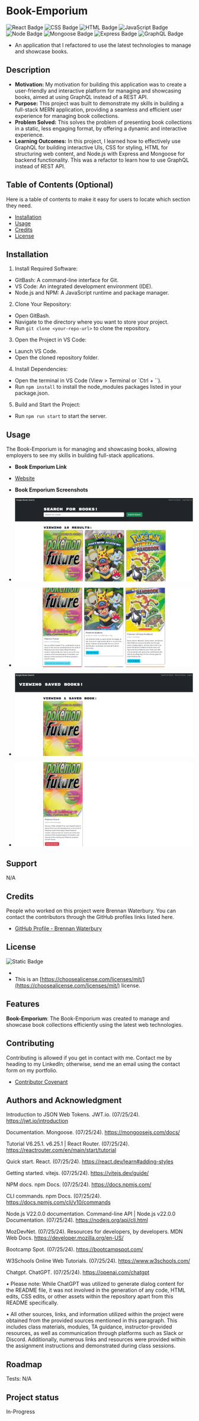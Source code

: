 # Book-Emporium

![React Badge](<https://img.shields.io/badge/React-(20%25)-blue>)
![CSS Badge](<https://img.shields.io/badge/CSS-(20%25)-darkblue>)
![HTML Badge](<https://img.shields.io/badge/HTML-(20%25)-red>)
![JavaScript Badge](<https://img.shields.io/badge/JavaScript-(20%25)-yellow>)
![Node Badge](<https://img.shields.io/badge/Node.js-(5%25)-green>)
![Mongoose Badge](<https://img.shields.io/badge/Mongoose-(5%25)-Blue>)
![Express Badge](<https://img.shields.io/badge/Express-(5%25)-black>)
![GraphQL Badge](<https://img.shields.io/badge/GraphQL-(5%25)-purple>)

- An application that I refactored to use the latest technologies to manage and showcase books.

## Description

- <strong>Motivation:</strong> My motivation for building this application was to create a user-friendly and interactive platform for managing and showcasing books, aimed at using GraphQL instead of a REST API.
- <strong>Purpose:</strong> This project was built to demonstrate my skills in building a full-stack MERN application, providing a seamless and efficient user experience for managing book collections.
- <strong>Problem Solved:</strong> This solves the problem of presenting book collections in a static, less engaging format, by offering a dynamic and interactive experience.
- <strong>Learning Outcomes:</strong> In this project, I learned how to effectively use GraphQL for building interactive UIs, CSS for styling, HTML for structuring web content, and Node.js with Express and Mongoose for backend functionality. This was a refactor to learn how to use GraphQL instead of REST API.

## Table of Contents (Optional)

Here is a table of contents to make it easy for users to locate which section they need.

- [Installation](#installation)
- [Usage](#usage)
- [Credits](#credits)
- [License](#license)

## Installation

1. Install Required Software:

- GitBash: A command-line interface for Git.
- VS Code: An integrated development environment (IDE).
- Node.js and NPM: A JavaScript runtime and package manager.

2. Clone Your Repository:

- Open GitBash.
- Navigate to the directory where you want to store your project.
- Run `git clone <your-repo-url>` to clone the repository.

3. Open the Project in VS Code:

- Launch VS Code.
- Open the cloned repository folder.

4. Install Dependencies:

- Open the terminal in VS Code (View > Terminal or `Ctrl + ``).
- Run `npm install` to install the node_modules packages listed in your package.json.

5. Build and Start the Project:

- Run `npm run start` to start the server.

## Usage

The Book-Emporium is for managing and showcasing books, allowing employers to see my skills in building full-stack applications.

- <strong>Book Emporium Link</strong>

- [Website]()

- <strong>Book Emporium Screenshots</strong>

- ![Screenshot](./client/src/assets/Search.png)
- ![Screenshot](./client/src/assets/LoggedIn.png)
- ![Screenshot](./client/src/assets/Saved.png)
- ![Screenshot](./client/src/assets/Remove.png)

## Support

N/A

## Credits

People who worked on this project were Brennan Waterbury. You can contact the contributors through the GitHub profiles links listed here.

- <a href="https://github.com/bwater47" alt="GitHub Link">GitHub Profile - Brennan Waterbury</a>

## License

![Static Badge](https://img.shields.io/badge/MIT-License-Blue)

-
- This is an [https://choosealicense.com/licenses/mit/](https://choosealicense.com/licenses/mit/) license.

## Features

<strong>Book-Emporium</strong>: The Book-Emporium was created to manage and showcase book collections efficiently using the latest web technologies.

## Contributing

Contributing is allowed if you get in contact with me. Contact me by heading to my LinkedIn; otherwise, send me an email using the contact form on my portfolio.

- [Contributor Covenant](https://www.contributor-covenant.org/)

## Authors and Acknowledgment

Introduction to JSON Web Tokens. JWT.io. (07/25/24). https://jwt.io/introduction

Documentation. Mongoose. (07/25/24). https://mongoosejs.com/docs/

Tutorial V6.25.1. v6.25.1 | React Router. (07/25/24). https://reactrouter.com/en/main/start/tutorial

Quick start. React. (07/25/24). https://react.dev/learn#adding-styles

Getting started. vitejs. (07/25/24). https://vitejs.dev/guide/

NPM docs. npm Docs. (07/25/24). https://docs.npmjs.com/

CLI commands. npm Docs. (07/25/24). https://docs.npmjs.com/cli/v10/commands

Node.js V22.0.0 documentation. Command-line API | Node.js v22.0.0 Documentation. (07/25/24). https://nodejs.org/api/cli.html

MozDevNet. (07/25/24). Resources for developers, by developers. MDN Web Docs. https://developer.mozilla.org/en-US/

Bootcamp Spot. (07/25/24). https://bootcampspot.com/

W3Schools Online Web Tutorials. (07/25/24). https://www.w3schools.com/

Chatgpt. ChatGPT. (07/25/24). https://openai.com/chatgpt

• Please note: While ChatGPT was utilized to generate dialog content for the README file, it was not involved in the generation of any code, HTML edits, CSS edits, or other assets within the repository apart from this README specifically.

• All other sources, links, and information utilized within the project were obtained from the provided sources mentioned in this paragraph. This includes class materials, modules, TA guidance, instructor-provided resources, as well as communication through platforms such as Slack or Discord. Additionally, numerous links and resources were provided within the assignment instructions and demonstrated during class sessions.

## Roadmap

Tests: N/A

## Project status

In-Progress
